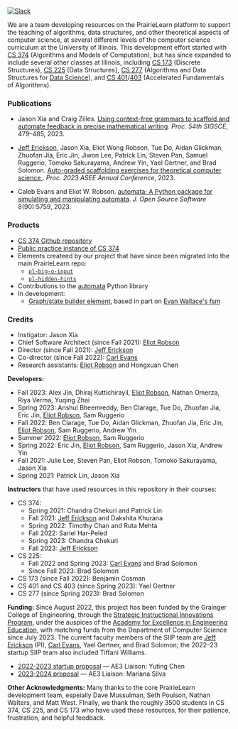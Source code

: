 [![Slack](https://img.shields.io/badge/join%20slack-pl4tcs-orange)](https://pl4tcs.slack.com)

We are a team developing resources on the PrairieLearn platform to support the teaching of algorithms, data structures, and other theoretical aspects of computer science, at several different levels of the computer science curriculum at the University of Illinois.  This development effort started with [CS 374](https://courses.engr.illinois.edu/cs374al1/fa2023/) (Algorithms and Models of Computation), but has since expanded to include several other classes at Illinois, including [CS 173](https://courses.engr.illinois.edu/193/sp2023/) (Discrete Structures), [CS 225](https://courses.engr.illinois.edu/cs225/fa2023/) (Data Structures}, [CS 277](https://courses.engr.illinois.edu/cs277/sp2023/) (Algorithms and Data Structures for [Data Science](https://datascience.illinois.edu/)), and [CS 401](https://cs.illinois.edu/academics/courses/cs401)/[403](https://cs.illinois.edu/academics/courses/cs403) (Accelerated Fundamentals of Algorithms).



### Publications

* Jason Xia and Craig Zilles.  [Using context-free grammars to scaffold and automate feedback in precise mathematical writing](https://doi.org/10.1145/3545945.3569728).  _Proc. 54th SIGSCE_, 479–485, 2023.

* [Jeff Erickson](https://jeffe.cs.illinois.edu/), Jason Xia, Eliot Wong Robson, Tue Do, Aidan Glickman, Zhuofan Jia, Eric Jin, Jiwon Lee, Patrick Lin, Steven Pan, Samuel Ruggerio, Tomoko Sakurayama, Andrew Yin, Yael Gertner, and Brad Solomon.  [Auto-graded scaffolding exercises for theoretical computer science
](https://jeffe.cs.illinois.edu/pubs/pl4tcs.html).  _Proc. 2023 ASEE Annual Conference_, 2023.

* Caleb Evans and Eliot W. Robson.  [automata: A Python package for simulating and manipulating automata](https://joss.theoj.org/papers/10.21105/joss.05759).  _J. Open Source Software_ 8(90):5759, 2023.

### Products
* [CS 374 Github repository](https://github.com/jeffgerickson/pl-uiuc-cs374)
* [Public practice instance of CS 374](https://www.prairielearn.org/pl/course_instance/129595)
* Elements createed by our project that have since been migrated into the main PrairieLearn repo:
   * [`pl-big-o-input`](https://prairielearn.readthedocs.io/en/latest/elements/#pl-big-o-input-element)
   * [`pl-hidden-hints`](https://prairielearn.readthedocs.io/en/latest/elements/#pl-hidden-hints-element)
* Contributions to the [automata](https://github.com/caleb531/automata) Python library
* In development:
   * [Graph/state builder element](https://github.com/Surg-Dev/graph-state-builder-pl), based in part on [Evan Wallace's fsm](https://github.com/evanw/fsm) <!-- and [Caleb Evans' automata](https://github.com/caleb531/automata).-->


### Credits

* Instigator: Jason Xia 
* Chief Software Architect (since Fall 2021): [Eliot Robson](https://eliotwrobson.github.io/)
* Director (since Fall 2021): [Jeff Erickson](https://jeffe.cs.illinois.edu/)
* Co-director (since Fall 2022): [Carl Evans](https://cs.illinois.edu/about/people/faculty/gcevans)
* Research assistants: [Eliot Robson](https://eliotwrobson.github.io/) and Hongxuan Chen

**Developers:**
* Fall 2023: Alex Jin, Dhiraj Kuttichirayil, [Eliot Robson](https://eliotwrobson.github.io/), Nathan Omerza, Riya Verma, Yuqing Zhai
* Spring 2023: Anshul Bheemreddy, Ben Clarage, Tue Do, Zhuofan Jia, Eric Jin, [Eliot Robson](https://eliotwrobson.github.io/), Sam Ruggerio
* Fall 2022: Ben Clarage, Tue Do, Aidan Glickman, Zhuofan Jia, Eric Jin, [Eliot Robson](https://eliotwrobson.github.io/), Sam Ruggerio, Andrew Yin
* Summer 2022: [Eliot Robson](https://eliotwrobson.github.io/), Sam Ruggerio
* Spring 2022: Eric Jin, [Eliot Robson](https://eliotwrobson.github.io/), Sam Ruggerio, Jason Xia, Andrew Yin
* Fall 2021: Julie Lee, Steven Pan, Eliot Robson, Tomoko Sakurayama, Jason Xia
* Spring 2021: Patrick Lin, Jason Xia


**Instructors** that have used resources in this repository in their courses:
* CS 374:
  * Spring 2021: Chandra Chekuri and Patrick Lin
  * Fall 2021: [Jeff Erickson](https://jeffe.cs.illinois.edu/) and Dakshita Khurana
  * Spring 2022: Timothy Chan and Ruta Mehta
  * Fall 2022: Sariel Har-Peled
  * Spring 2023: Chandra Chekuri
  * Fall 2023: [Jeff Erickson](https://jeffe.cs.illinois.edu/)
* CS 225:
  * Fall 2022 and Spring 2023: [Carl Evans](https://cs.illinois.edu/about/people/faculty/gcevans) and Brad Solomon
  * Since Fall 2023: Brad Solomon
* CS 173 (since Fall 2022): Benjamin Cosman
* CS 401 and CS 403 (since Spring 2023): Yael Gertner
* CS 277 (since Spring 2023): Brad Solomon

**Funding:**
Since August 2022, this project has been funded by the Grainger College of Engineering, through the [Strategic Instructional Innovations Program](https://ae3.engineering.illinois.edu/siip-grants/), under the auspices of the [Academy for Excellence in Engineering Education](https://ae3.engineering.illinois.edu/), with matching funds from the Department of Computer Science since July 2023.  The current faculty members of the SIIP team are [Jeff Erickson](https://jeffe.cs.illinois.edu/) (PI), [Carl Evans](https://cs.illinois.edu/about/people/faculty/gcevans), Yael Gertner, and Brad Solomon; the 2022–23 startup SIIP team also included Tiffani Williams.

* [2022-2023 startup proposal](proposals/TheorieLearn-SIIP-2022.pdf) — AE3 Liaison: Yuting Chen
* [2023-2024 proposal](proposals/TheorieLearn-SIIP-2023.pdf) — AE3 Liaison: Mariana Silva

**Other Acknowledgments:**
Many thanks to the core PrairieLearn development team, espeially Dave Mussulman, Seth Poulson, Nathan Walters, and Matt West.  FInally, we thank the roughly 3500 students in CS 374, CS 225, and CS 173 who have used these resources, for their patience, frustration, and helpful feedback.

